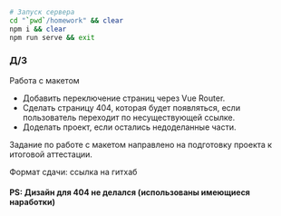 ```bash
# Запуск сервера
cd "`pwd`/homework" && clear
npm i && clear
npm run serve && exit
```

### Д/З

Работа с макетом

- Добавить переключение страниц через Vue Router.
- Сделать страницу 404, которая будет появляться, если пользователь переходит по несуществующей ссылке.
- Доделать проект, если остались недоделанные части.

Задание по работе с макетом направлено на подготовку проекта к итоговой аттестации.

Формат сдачи: ссылка на гитхаб

#### PS: Дизайн для 404 не делался (использованы имеющиеся наработки)